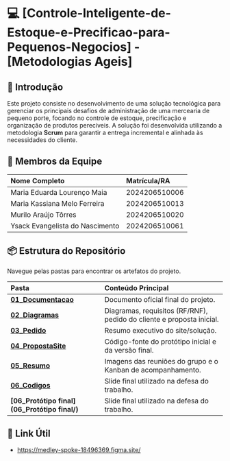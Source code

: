 # 💻 [Controle-Inteligente-de-Estoque-e-Precificao-para-Pequenos-Negocios] - [Metodologias Ageis]

## 📌 Introdução

Este projeto consiste no desenvolvimento de uma solução tecnológica para gerenciar os principais desafios de administração de uma mercearia de pequeno porte, focando no controle de estoque, precificação e organização de produtos perecíveis. A solução foi desenvolvida utilizando a metodologia **Scrum** para garantir a entrega incremental e alinhada às necessidades do cliente.

## 👥 Membros da Equipe

| Nome Completo | Matrícula/RA |
| :--- | :--- |
| Maria Eduarda Lourenço Maia | 2024206510006  |
| Maria Kassiana Melo Ferreira | 2024206510013  |
| Murilo Araújo Tôrres | 2024206510020  |
| Ysack Evangelista do Nascimento | 2024206510061 |

## 📦 Estrutura do Repositório

Navegue pelas pastas para encontrar os artefatos do projeto.

| Pasta | Conteúdo Principal |
| :--- | :--- |
| **[01_Documentacao](01_Documentacao/)** | Documento oficial final do projeto. |
| **[02_Diagramas](02_Diagramas/)** | Diagramas, requisitos (RF/RNF), pedido do cliente e proposta inicial. |
| **[03_Pedido](03_Pedido/)** | Resumo executivo do site/solução. |
| **[04_PropostaSite](04_PropostaSite/)** | Código-fonte do protótipo inicial e da versão final. |
| **[05_Resumo](05_Resumo/)** | Imagens das reuniões do grupo e o Kanban de acompanhamento. |
| **[06_Codigos](06_Codigos/)** | Slide final utilizado na defesa do trabalho. |
| **[06_Protótipo final](06_Protótipo final/)** | Slide final utilizado na defesa do trabalho. |

## 🔗 Link Útil

* https://medley-spoke-18496369.figma.site/
